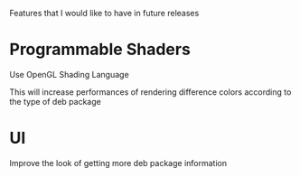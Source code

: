 Features that I would like to have in future releases

# Programmable Shaders #

Use OpenGL Shading Language

This will increase performances of rendering difference colors according to the type of deb package


# UI #

Improve the look of getting more deb package information